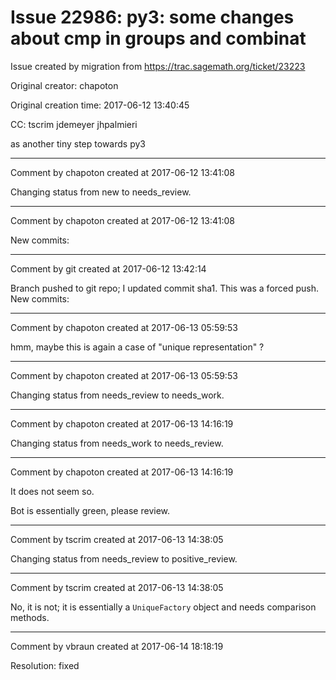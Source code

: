 # Issue 22986: py3: some changes about cmp in groups and combinat

Issue created by migration from https://trac.sagemath.org/ticket/23223

Original creator: chapoton

Original creation time: 2017-06-12 13:40:45

CC:  tscrim jdemeyer jhpalmieri

as another tiny step towards py3


---

Comment by chapoton created at 2017-06-12 13:41:08

Changing status from new to needs_review.


---

Comment by chapoton created at 2017-06-12 13:41:08

New commits:


---

Comment by git created at 2017-06-12 13:42:14

Branch pushed to git repo; I updated commit sha1. This was a forced push. New commits:


---

Comment by chapoton created at 2017-06-13 05:59:53

hmm, maybe this is again a case of "unique representation" ?


---

Comment by chapoton created at 2017-06-13 05:59:53

Changing status from needs_review to needs_work.


---

Comment by chapoton created at 2017-06-13 14:16:19

Changing status from needs_work to needs_review.


---

Comment by chapoton created at 2017-06-13 14:16:19

It does not seem so.

Bot is essentially green, please review.


---

Comment by tscrim created at 2017-06-13 14:38:05

Changing status from needs_review to positive_review.


---

Comment by tscrim created at 2017-06-13 14:38:05

No, it is not; it is essentially a `UniqueFactory` object and needs comparison methods.


---

Comment by vbraun created at 2017-06-14 18:18:19

Resolution: fixed

